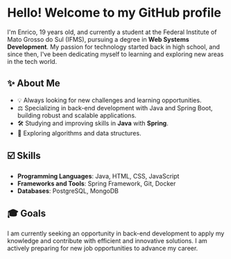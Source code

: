 # Hello! Welcome to my GitHub profile
I'm Enrico, 19 years old, and currently a student at the Federal Institute of Mato Grosso do Sul (IFMS), pursuing a degree in **Web Systems Development**. My passion for technology started back in high school, and since then, I've been dedicating myself to learning and exploring new areas in the tech world.

## ✨ About Me
- 💡 Always looking for new challenges and learning opportunities.
- ⚖️ Specializing in back-end development with Java and Spring Boot, building robust and scalable applications.
- 🛠️ Studying and improving skills in **Java** with **Spring**.
- 🔗 Exploring algorithms and data structures.

## ☑️ Skills
- **Programming Languages**: Java, HTML, CSS, JavaScript
- **Frameworks and Tools**: Spring Framework, Git, Docker
- **Databases**: PostgreSQL, MongoDB

## 🎓 Goals
I am currently seeking an opportunity in back-end development to apply my knowledge and contribute with efficient and innovative solutions. I am actively preparing for new job opportunities to advance my career.
